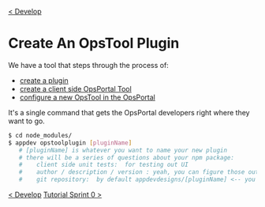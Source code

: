 [< Develop](Develop.md)
# Create An OpsTool Plugin

We have a tool that steps through the process of:

+ [create a plugin](develop_plugin_create.md)
+ [create a client side OpsPortal Tool](develop_client_opstool.md)
+ [configure a new OpsTool in the OpsPortal](develop_opsportal_config.md)

It's a single command that gets the OpsPortal developers right where they want to go.

```sh
$ cd node_modules/
$ appdev opstoolplugin [pluginName]
   # [pluginName] is whatever you want to name your new plugin
   # there will be a series of questions about your npm package:
   #    client side unit tests:  for testing out UI
   #    author / description / version : yeah, you can figure those out
   #    git repository:  by default appdevdesigns/[pluginName] <-- you'll wanna change that to yours.

```

[< Develop](Develop.md)
[Tutorial Sprint 0 >](../tutorial/tutorial_sprint0_01_createPlugin.md)
